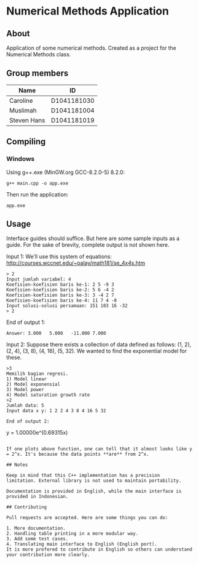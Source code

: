 # Numerical Methods Application

## About

Application of some numerical methods. Created as a project for the Numerical Methods class.

## Group members

Name | ID
--- | ---
Caroline | D1041181030
Muslimah | D1041181004
Steven Hans | D1041181019

## Compiling

### Windows

Using g++.exe (MinGW.org GCC-8.2.0-5) 8.2.0:

`g++ main.cpp -o app.exe`

Then run the application:

`app.exe`

## Usage

Interface guides should suffice. But here are some sample inputs as a guide. For the sake of brevity, complete output is not shown here.

Input 1:
We'll use this system of equations: http://courses.wccnet.edu/~palay/math181/se_4x4s.htm
```
> 2
Input jumlah variabel: 4
Koefisien-koefisien baris ke-1: 2 5 -9 3
Koefisien-koefisien baris ke-2: 5 6 -4 2
Koefisien-koefisien baris ke-3: 3 -4 2 7
Koefisien-koefisien baris ke-4: 11 7 4 -8
Input solusi-solusi persamaan: 151 103 16 -32
> 2
```

End of output 1:
```
Answer: 3.000   5.000   -11.000 7.000
```

Input 2:
Suppose there exists a collection of data defined as follows: (1, 2), (2, 4), (3, 8), (4, 16), (5, 32). We wanted to find the exponential model for these.

```
>3
Memilih bagian regresi.
1) Model linear
2) Model exponensial
3) Model power
4) Model saturation growth rate
>2
Jumlah data: 5
Input data x y: 1 2 2 4 3 8 4 16 5 32

End of output 2:
```
y = 1.00000e^(0.69315x)
```

If one plots above function, one can tell that it almost looks like y = 2^x. It's because the data points **are** from 2^x.

## Notes

Keep in mind that this C++ implementation has a precision 
limitation. External library is not used to maintain portability.

Documentation is provided in English, while the main interface is provided in Indonesian.

## Contributing

Pull requests are accepted. Here are some things you can do:

1. More documentation.
2. Handling table printing in a more modular way.
3. Add some test cases.
4. Translating main interface to English (English port).
It is more prefered to contribute in English so others can understand your contribution more clearly.


